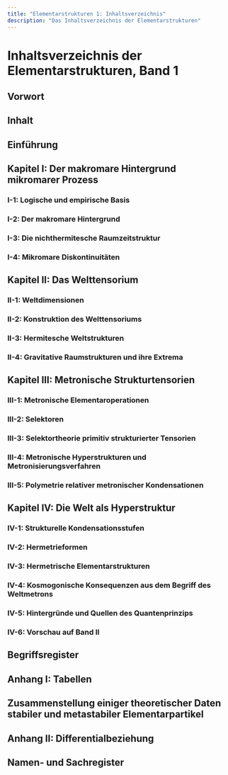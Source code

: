 ```yaml
---
title: "Elementarstrukturen 1: Inhaltsverzeichnis"
description: "Das Inhaltsverzeichnis der Elementarstrukturen"
---
```


# Inhaltsverzeichnis der Elementarstrukturen, Band 1

## Vorwort
## Inhalt
## Einführung

## Kapitel I: Der makromare Hintergrund mikromarer Prozess
### I-1: Logische und empirische Basis
### I-2: Der makromare Hintergrund
### I-3: Die nichthermitesche Raumzeitstruktur
### I-4: Mikromare Diskontinuitäten

## Kapitel II: Das Welttensorium
### II-1: Weltdimensionen
### II-2: Konstruktion des Welttensoriums
### II-3: Hermitesche Weltstrukturen
### II-4: Gravitative Raumstrukturen und ihre Extrema

## Kapitel III: Metronische Strukturtensorien
### III-1: Metronische Elementaroperationen
### III-2: Selektoren
### III-3: Selektortheorie primitiv strukturierter Tensorien
### III-4: Metronische Hyperstrukturen und Metronisierungsverfahren
### III-5: Polymetrie relativer metronischer Kondensationen

## Kapitel IV: Die Welt als Hyperstruktur
### IV-1: Strukturelle Kondensationsstufen
### IV-2: Hermetrieformen
### IV-3: Hermetrische Elementarstrukturen
### IV-4: Kosmogonische Konsequenzen aus dem Begriff des Weltmetrons
### IV-5: Hintergründe und Quellen des Quantenprinzips
### IV-6: Vorschau auf Band II

## Begriffsregister
## Anhang I: Tabellen
## Zusammenstellung einiger theoretischer Daten stabiler und metastabiler Elementarpartikel
## Anhang II: Differentialbeziehung
## Namen- und Sachregister


